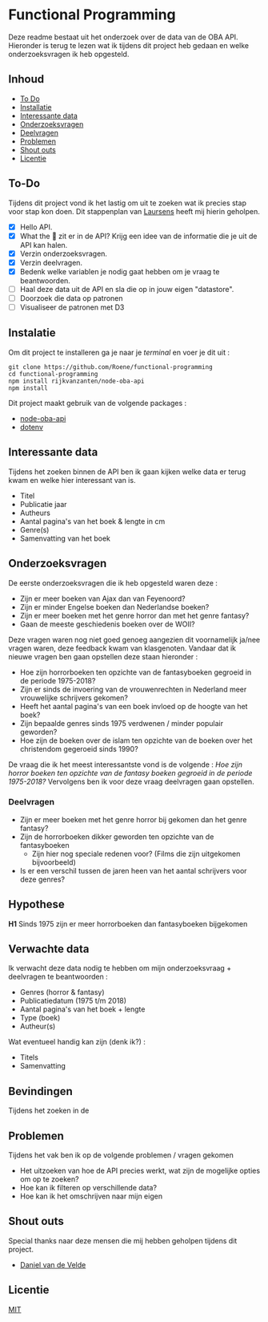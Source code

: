 # Functional Programming
Deze readme bestaat uit het onderzoek over de data van de OBA API. Hieronder is terug te lezen wat ik tijdens dit project heb gedaan en welke onderzoeksvragen ik heb opgesteld. 

## Inhoud
* [To Do](#to-do)
* [Installatie](#installatie)
* [Interessante data](#interessante-data)
* [Onderzoeksvragen](#onderzoeksvragen)
* [Deelvragen](#deelvragen)
* [Problemen](#problemen)
* [Shout outs](#shout-outs)
* [Licentie](#licentie)

## To-Do
Tijdens dit project vond ik het lastig om uit te zoeken wat ik precies stap voor stap kon doen. Dit stappenplan van [Laursens](https://github.com/Razpudding) heeft mij hierin geholpen.
 
- [X] Hello API.
- [X] What the 🐒 zit er in de API? Krijg een idee van de informatie die je uit de API kan halen.
- [X] Verzin onderzoeksvragen.
- [X] Verzin deelvragen.
- [X] Bedenk welke variablen je nodig gaat hebben om je vraag te beantwoorden.
- [ ] Haal deze data uit de API en sla die op in jouw eigen "datastore".
- [ ] Doorzoek die data op patronen
- [ ] Visualiseer de patronen met D3

## Instalatie
Om dit project te installeren ga je naar je *terminal* en voer je dit uit : 
```
git clone https://github.com/Roene/functional-programming
cd functional-programming
npm install rijkvanzanten/node-oba-api
npm install
```
Dit project maakt gebruik van de volgende packages :
* [node-oba-api](https://github.com/rijkvanzanten/node-oba-api)
* [dotenv](https://www.npmjs.com/package/dotenv)

## Interessante data
Tijdens het zoeken binnen de API ben ik gaan kijken welke data er terug kwam en welke hier interessant van is. 
* Titel
* Publicatie jaar
* Autheurs 
* Aantal pagina's van het boek & lengte in cm
* Genre(s) 
* Samenvatting van het boek

## Onderzoeksvragen
De eerste onderzoeksvragen die ik heb opgesteld waren deze :
* Zijn er meer boeken van Ajax dan van Feyenoord?
* Zijn er minder Engelse boeken dan Nederlandse boeken?
* Zijn er meer boeken met het genre horror dan met het genre fantasy?
* Gaan de meeste geschiedenis boeken over de WOII?

Deze vragen waren nog niet goed genoeg aangezien dit voornamelijk ja/nee vragen waren, deze feedback kwam van klasgenoten. 
Vandaar dat ik nieuwe vragen ben gaan opstellen deze staan hieronder :

* Hoe zijn horrorboeken ten opzichte van de fantasyboeken gegroeid in de periode 1975-2018?
* Zijn er sinds de invoering van de vrouwenrechten in Nederland meer vrouwelijke schrijvers gekomen?
* Heeft het aantal pagina's van een boek invloed op de hoogte van het boek?
* Zijn bepaalde genres sinds 1975 verdwenen / minder populair geworden? 
* Hoe zijn de boeken over de islam ten opzichte van de boeken over het christendom gegeroeid sinds 1990?

De vraag die ik het meest interessantste vond is de volgende : *Hoe zijn horror boeken ten opzichte van de fantasy boeken gegroeid in de periode 1975-2018?*
Vervolgens ben ik voor deze vraag deelvragen gaan opstellen.

### Deelvragen
* Zijn er meer boeken met het genre horror bij gekomen dan het genre fantasy?
* Zijn de horrorboeken dikker geworden ten opzichte van de fantasyboeken
	* Zijn hier nog speciale redenen voor? (Films die zijn uitgekomen bijvoorbeeld)
* Is er een verschil tussen de jaren heen van het aantal schrijvers voor deze genres?

## Hypothese
**H1** Sinds 1975 zijn er meer horrorboeken dan fantasyboeken bijgekomen

## Verwachte data
Ik verwacht deze data nodig te hebben om mijn onderzoeksvraag + deelvragen te beantwoorden :
* Genres (horror & fantasy)
* Publicatiedatum (1975 t/m 2018)
* Aantal pagina's van het boek + lengte
* Type (boek)
* Autheur(s)

Wat eventueel handig kan zijn (denk ik?) :
* Titels
* Samenvatting

## Bevindingen
Tijdens het zoeken in de 

## Problemen
Tijdens het vak ben ik op de volgende problemen / vragen gekomen
* Het uitzoeken van hoe de API precies werkt, wat zijn de mogelijke opties om op te zoeken?
* Hoe kan ik filteren op verschillende data?
* Hoe kan ik het omschrijven naar mijn eigen 

## Shout outs
Special thanks naar deze mensen die mij hebben geholpen tijdens dit project. 
* [Daniel van de Velde](https://github.com/DanielvandeVelde)

## Licentie
[MIT](https://choosealicense.com/licenses/mit/)